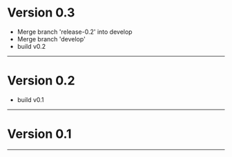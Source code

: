 # Version 0.3
 - Merge branch 'release-0.2' into develop
 - Merge branch 'develop'
 - build v0.2

----------

# Version 0.2
 - build v0.1

----------

# Version 0.1

----------


